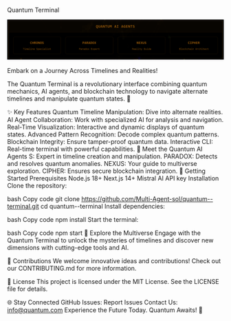 Quantum Terminal

![QuantumTerminal](https://github.com/Quantum-Forge-AI/Quantum-Terminal/blob/main/Screenshot%202024-12-24%20150523.png)

Embark on a Journey Across Timelines and Realities!

The Quantum  Terminal is a revolutionary interface combining quantum mechanics, AI agents, and blockchain technology to navigate alternate timelines and manipulate quantum states. 🌌

✨ Key Features
Quantum Timeline Manipulation: Dive into alternate realities.
AI Agent Collaboration: Work with specialized AI for analysis and navigation.
Real-Time Visualization: Interactive and dynamic displays of quantum states.
Advanced Pattern Recognition: Decode complex quantum patterns.
Blockchain Integrity: Ensure tamper-proof quantum data.
Interactive CLI: Real-time terminal with powerful capabilities.
🤖 Meet the Quantum AI Agents
S: Expert in timeline creation and manipulation.
PARADOX: Detects and resolves quantum anomalies.
NEXUS: Your guide to multiverse exploration.
CIPHER: Ensures secure blockchain integration.
🚀 Getting Started
Prerequisites
Node.js 18+
Next.js 14+
Mistral AI API key
Installation
Clone the repository:

bash
Copy code
git clone https://github.com/Multi-Agent-sol/quantum--terminal.git
cd quantum--terminal
Install dependencies:

bash
Copy code
npm install
Start the terminal:

bash
Copy code
npm start
🌌 Explore the Multiverse
Engage with the Quantum  Terminal to unlock the mysteries of timelines and discover new dimensions with cutting-edge tools and AI.

🤝 Contributions
We welcome innovative ideas and contributions! Check out our CONTRIBUTING.md for more information.

📜 License
This project is licensed under the MIT License. See the LICENSE file for details.

🌐 Stay Connected
GitHub Issues: Report Issues
Contact Us: info@quantum.com
Experience the Future Today. Quantum Awaits! 🚀
